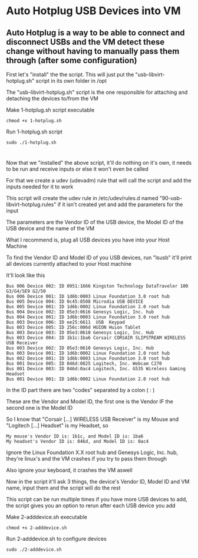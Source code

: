 # Auto Hotplug USB Devices into VM
## Auto Hotplug is a way to be able to connect and disconnect USBs and the VM detect these change without having to manually pass them through (after some configuration)

First let's "install" the the script. This will just put the "usb-libvirt-hotplug.sh" script in its own folder in /opt

The "usb-libvirt-hotplug.sh" script is the one responsible for attaching and detaching the devices to/from the VM

Make 1-hotplug.sh script executable

    chmod +x 1-hotplug.sh

Run 1-hotplug.sh script

    sudo ./1-hotplug.sh
#
Now that we "installed" the above script, it'll do nothing on it's own, it needs to be run and receive inputs or else it won't even be called

For that we create a udev (udevadm) rule that will call the script and add the inputs needed for it to work

This script will create the udev rule in /etc/udev/rules.d named "90-usb-libvirt-hotplug.rules" if it isn't created yet and add the parameters for the input

The parameters are the Vendor ID of the USB device, the Model ID of the USB device and the name of the VM

What I recommend is, plug all USB devices you have into your Host Machine

To find the Vendor ID and Model ID of you USB devices, run "lsusb" it'll print all devices currently attached to your Host machine

It'll look like this

    Bus 006 Device 002: ID 0951:1666 Kingston Technology DataTraveler 100 G3/G4/SE9 G2/50
    Bus 006 Device 001: ID 1d6b:0003 Linux Foundation 3.0 root hub
    Bus 005 Device 004: ID 0c45:8508 Microdia USB DEVICE
    Bus 005 Device 001: ID 1d6b:0002 Linux Foundation 2.0 root hub
    Bus 004 Device 002: ID 05e3:0616 Genesys Logic, Inc. hub
    Bus 004 Device 001: ID 1d6b:0003 Linux Foundation 3.0 root hub
    Bus 003 Device 006: ID ee25:6611  USB  Keypad
    Bus 003 Device 005: ID 256c:006d HUION Huion Tablet
    Bus 003 Device 003: ID 05e3:0610 Genesys Logic, Inc. Hub
    Bus 003 Device 004: ID 1b1c:1ba6 Corsair CORSAIR SLIPSTREAM WIRELESS USB Receiver
    Bus 003 Device 002: ID 05e3:0610 Genesys Logic, Inc. Hub
    Bus 003 Device 001: ID 1d6b:0002 Linux Foundation 2.0 root hub
    Bus 002 Device 001: ID 1d6b:0003 Linux Foundation 3.0 root hub
    Bus 001 Device 005: ID 046d:0825 Logitech, Inc. Webcam C270
    Bus 001 Device 003: ID 046d:0ac4 Logitech, Inc. G535 Wireless Gaming Headset
    Bus 001 Device 001: ID 1d6b:0002 Linux Foundation 2.0 root hub

In the ID part there are two "codes" separated by a colon ( : )

These are the Vendor and Model ID, the first one is the Vendor IF the second one is the Model ID

So I know that "Corsair [...] WIRELESS USB Receiver" is my Mouse and "Logitech [...] Headset" is my Headset, so

    My mouse's Vendor ID is: 1b1c, and Model ID is: 1ba6
    My headset's Vendor ID is: 046d, and Model ID is: 0ac4

Ignore the Linux Foundation X.X root hub and Genesys Logic, Inc. hub, they're linux's and the VM crashes if you try to pass them through

Also ignore your keyboard, it crashes the VM aswell

Now in the script it'll ask 3 things, the device's Vendor ID, Model ID and VM name, input them and the script will do the rest

This script can be run multiple times if you have more USB devices to add, the script gives you an option to rerun after each USB device you add

Make 2-adddevice.sh executable

    chmod +x 2-adddevice.sh

Run 2-adddevice.sh to configure devices

    sudo ./2-adddevice.sh
